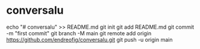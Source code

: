 # conversalu

echo "# conversalu" >> README.md
git init
git add README.md
git commit -m "first commit"
git branch -M main
git remote add origin https://github.com/endreofig/conversalu.git
git push -u origin main
